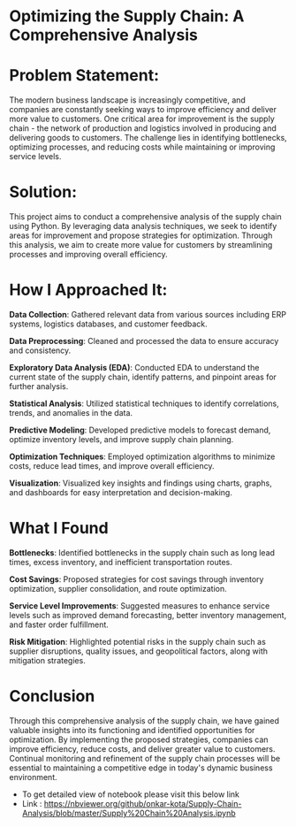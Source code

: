 # Optimizing the Supply Chain: A Comprehensive Analysis

# Problem Statement:
The modern business landscape is increasingly competitive, and companies are constantly seeking ways to improve efficiency and deliver more value to customers. One critical area for improvement is the supply chain - the network of production and logistics involved in producing and delivering goods to customers. The challenge lies in identifying bottlenecks, optimizing processes, and reducing costs while maintaining or improving service levels.

# Solution:
This project aims to conduct a comprehensive analysis of the supply chain using Python. By leveraging data analysis techniques, we seek to identify areas for improvement and propose strategies for optimization. Through this analysis, we aim to create more value for customers by streamlining processes and improving overall efficiency.

# How I Approached It:

**Data Collection**: Gathered relevant data from various sources including ERP systems, logistics databases, and customer feedback.

**Data Preprocessing**: Cleaned and processed the data to ensure accuracy and consistency.

**Exploratory Data Analysis (EDA)**: Conducted EDA to understand the current state of the supply chain, identify patterns, and pinpoint areas for further analysis.

**Statistical Analysis**: Utilized statistical techniques to identify correlations, trends, and anomalies in the data.

**Predictive Modeling**: Developed predictive models to forecast demand, optimize inventory levels, and improve supply chain planning.

**Optimization Techniques**: Employed optimization algorithms to minimize costs, reduce lead times, and improve overall efficiency.

**Visualization**: Visualized key insights and findings using charts, graphs, and dashboards for easy interpretation and decision-making.

# What I Found
**Bottlenecks**: Identified bottlenecks in the supply chain such as long lead times, excess inventory, and inefficient transportation routes.

**Cost Savings**: Proposed strategies for cost savings through inventory optimization, supplier consolidation, and route optimization.

**Service Level Improvements**: Suggested measures to enhance service levels such as improved demand forecasting, better inventory management, and faster order fulfillment.

**Risk Mitigation**: Highlighted potential risks in the supply chain such as supplier disruptions, quality issues, and geopolitical factors, along with mitigation strategies.

# Conclusion
Through this comprehensive analysis of the supply chain, we have gained valuable insights into its functioning and identified opportunities for optimization. By implementing the proposed strategies, companies can improve efficiency, reduce costs, and deliver greater value to customers. Continual monitoring and refinement of the supply chain processes will be essential to maintaining a competitive edge in today's dynamic business environment.




- To get detailed view of notebook please visit this below link
- Link : https://nbviewer.org/github/onkar-kota/Supply-Chain-Analysis/blob/master/Supply%20Chain%20Analysis.ipynb
